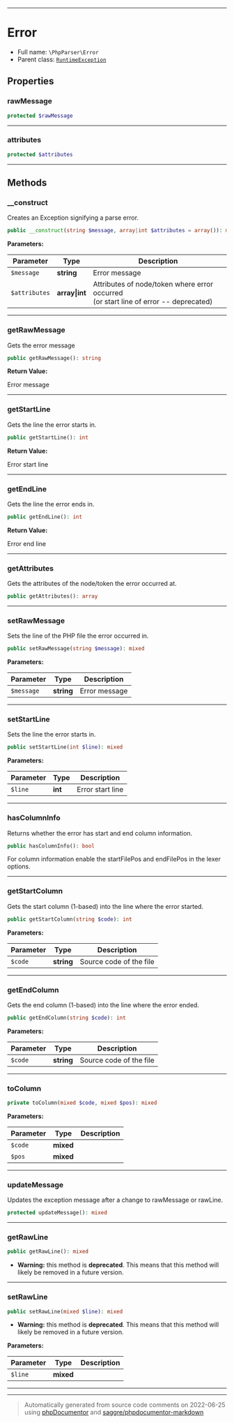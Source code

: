 ***

# Error





* Full name: `\PhpParser\Error`
* Parent class: [`RuntimeException`](../RuntimeException.md)



## Properties


### rawMessage



```php
protected $rawMessage
```






***

### attributes



```php
protected $attributes
```






***

## Methods


### __construct

Creates an Exception signifying a parse error.

```php
public __construct(string $message, array|int $attributes = array()): mixed
```








**Parameters:**

| Parameter | Type | Description |
|-----------|------|-------------|
| `$message` | **string** | Error message |
| `$attributes` | **array&#124;int** | Attributes of node/token where error occurred<br />(or start line of error -- deprecated) |




***

### getRawMessage

Gets the error message

```php
public getRawMessage(): string
```









**Return Value:**

Error message



***

### getStartLine

Gets the line the error starts in.

```php
public getStartLine(): int
```









**Return Value:**

Error start line



***

### getEndLine

Gets the line the error ends in.

```php
public getEndLine(): int
```









**Return Value:**

Error end line



***

### getAttributes

Gets the attributes of the node/token the error occurred at.

```php
public getAttributes(): array
```











***

### setRawMessage

Sets the line of the PHP file the error occurred in.

```php
public setRawMessage(string $message): mixed
```








**Parameters:**

| Parameter | Type | Description |
|-----------|------|-------------|
| `$message` | **string** | Error message |




***

### setStartLine

Sets the line the error starts in.

```php
public setStartLine(int $line): mixed
```








**Parameters:**

| Parameter | Type | Description |
|-----------|------|-------------|
| `$line` | **int** | Error start line |




***

### hasColumnInfo

Returns whether the error has start and end column information.

```php
public hasColumnInfo(): bool
```

For column information enable the startFilePos and endFilePos in the lexer options.









***

### getStartColumn

Gets the start column (1-based) into the line where the error started.

```php
public getStartColumn(string $code): int
```








**Parameters:**

| Parameter | Type | Description |
|-----------|------|-------------|
| `$code` | **string** | Source code of the file |




***

### getEndColumn

Gets the end column (1-based) into the line where the error ended.

```php
public getEndColumn(string $code): int
```








**Parameters:**

| Parameter | Type | Description |
|-----------|------|-------------|
| `$code` | **string** | Source code of the file |




***

### toColumn



```php
private toColumn(mixed $code, mixed $pos): mixed
```








**Parameters:**

| Parameter | Type | Description |
|-----------|------|-------------|
| `$code` | **mixed** |  |
| `$pos` | **mixed** |  |




***

### updateMessage

Updates the exception message after a change to rawMessage or rawLine.

```php
protected updateMessage(): mixed
```











***

### getRawLine



```php
public getRawLine(): mixed
```






* **Warning:** this method is **deprecated**. This means that this method will likely be removed in a future version.






***

### setRawLine



```php
public setRawLine(mixed $line): mixed
```






* **Warning:** this method is **deprecated**. This means that this method will likely be removed in a future version.



**Parameters:**

| Parameter | Type | Description |
|-----------|------|-------------|
| `$line` | **mixed** |  |




***


***
> Automatically generated from source code comments on 2022-06-25 using [phpDocumentor](http://www.phpdoc.org/) and [saggre/phpdocumentor-markdown](https://github.com/Saggre/phpDocumentor-markdown)
